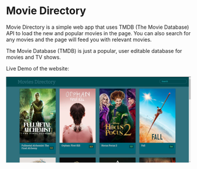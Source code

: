 # Movie Directory

Movie Directory is a simple web app that uses TMDB (The Movie Database) API to load the new and popular movies in the page. You can also search for any movies and the page will feed you with relevant movies. 

The Movie Database (TMDB) is just a popular, user editable database for movies and TV shows.

Live Demo of the website: [](https://movies-directory-sm.netlify.app/)

![Landing Page image](/landing-page.png "land page")
